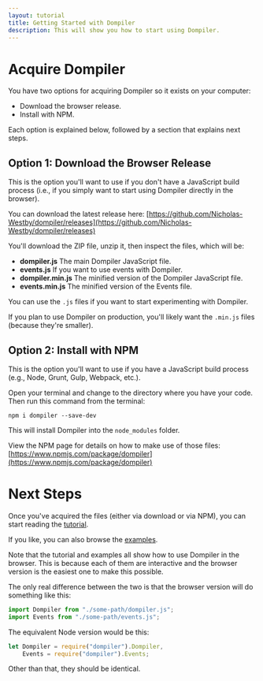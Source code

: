 ```yaml
---
layout: tutorial
title: Getting Started with Dompiler
description: This will show you how to start using Dompiler.
---
```


# Acquire Dompiler

You have two options for acquiring Dompiler so it exists on your computer:

* Download the browser release.
* Install with NPM.

Each option is explained below, followed by a section that explains next steps.

## Option 1: Download the Browser Release

This is the option you'll want to use if you don't have a JavaScript build process (i.e., if you simply want to start using Dompiler directly in the browser).

You can download the latest release here: [https://github.com/Nicholas-Westby/dompiler/releases](https://github.com/Nicholas-Westby/dompiler/releases)

You'll download the ZIP file, unzip it, then inspect the files, which will be:

* **dompiler.js** The main Dompiler JavaScript file.
* **events.js** If you want to use events with Dompiler.
* **dompiler.min.js** The minified version of the Dompiler JavaScript file.
* **events.min.js** The minified version of the Events file.

You can use the `.js` files if you want to start experimenting with Dompiler.

If you plan to use Dompiler on production, you'll likely want the `.min.js` files (because they're smaller).

## Option 2: Install with NPM

This is the option you'll want to use if you have a JavaScript build process (e.g., Node, Grunt, Gulp, Webpack, etc.).

Open your terminal and change to the directory where you have your code. Then run this command from the terminal:

```
npm i dompiler --save-dev
```

This will install Dompiler into the `node_modules` folder.

View the NPM page for details on how to make use of those files: [https://www.npmjs.com/package/dompiler](https://www.npmjs.com/package/dompiler)

# Next Steps

Once you've acquired the files (either via download or via NPM), you can start reading the [tutorial](/tutorial/).

If you like, you can also browse the [examples](/examples/).

Note that the tutorial and examples all show how to use Dompiler in the browser. This is because each of them are interactive and the browser version is the easiest one to make this possible.

The only real difference between the two is that the browser version will do something like this:

```javascript
import Dompiler from "./some-path/dompiler.js";
import Events from "./some-path/events.js";
```

The equivalent Node version would be this:

```javascript
let Dompiler = require("dompiler").Dompiler,
    Events = require("dompiler").Events;
```

Other than that, they should be identical.